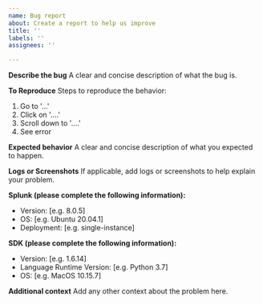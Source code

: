 ```yaml
---
name: Bug report
about: Create a report to help us improve
title: ''
labels: ''
assignees: ''

---
```


**Describe the bug**
A clear and concise description of what the bug is.

**To Reproduce**
Steps to reproduce the behavior:
1. Go to '...'
2. Click on '....'
3. Scroll down to '....'
4. See error

**Expected behavior**
A clear and concise description of what you expected to happen.

**Logs or Screenshots**
If applicable, add logs or screenshots to help explain your problem.

**Splunk (please complete the following information):**
- Version: [e.g. 8.0.5]
- OS: [e.g. Ubuntu 20.04.1]
- Deployment: [e.g. single-instance]

**SDK (please complete the following information):**
 - Version: [e.g. 1.6.14]
 - Language Runtime Version: [e.g. Python 3.7]
 - OS: [e.g. MacOS 10.15.7]

**Additional context**
Add any other context about the problem here.
